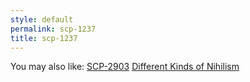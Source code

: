 ```yaml
---
style: default
permalink: scp-1237
title: scp-1237
---
```

You may also like:
[SCP-2903](http://scp-wiki.net/scp-2903)
[Different Kinds of Nihilism](http://scp-wiki.net/different-kinds-of-nihilism)